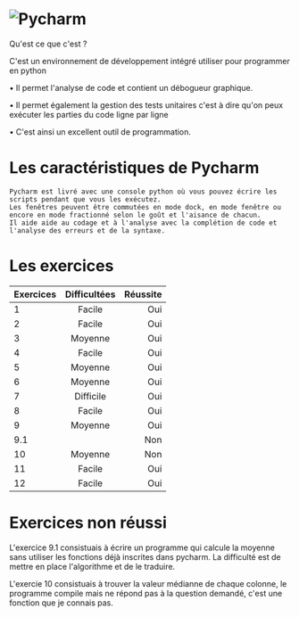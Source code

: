 ![Pycharm](D:/ALTERNANCE/Images.jpg "PyCharm_Icon.svg.jpg")
====================
 Qu'est ce que c'est ? 

C'est un environnement de développement intégré utiliser pour programmer en python

  • Il permet l'analyse de code et contient un débogueur graphique.
  
  • Il permet également la gestion des tests unitaires c'est à dire qu'on peux exécuter les parties du code ligne par ligne

  • C'est ainsi un excellent outil de programmation.

 Les caractéristiques de Pycharm 
 =====================================
    Pycharm est livré avec une console python où vous pouvez écrire les scripts pendant que vous les exécutez. 
    Les fenêtres peuvent être commutées en mode dock, en mode fenêtre ou encore en mode fractionné selon le goût et l'aisance de chacun.
    Il aide aide au codage et à l'analyse avec la complétion de code et l'analyse des erreurs et de la syntaxe.
    
 Les exercices 
 =============================
 
| Exercices  | Difficultées          | Réussite |
| :--------------- |:---------------:| -----:|
| 1  |   Facile        |  Oui |
| 2  |   Facile        |   Oui |
| 3  |   Moyenne        |    Oui |
| 4  |   Facile        |  Oui |
| 5  |   Moyenne       |   Oui |
| 6  |   Moyenne        |    Oui | 
| 7 |   Difficile        |  Oui |
| 8  |   Facile        |   Oui |
| 9  |   Moyenne        |    Oui |
| 9.1  |           |    Non |
| 10  |   Moyenne        |  Non |
| 11  |   Facile        |    Oui |
| 12|   Facile       |    Oui |

Exercices non réussi
=================

L'exercice 9.1 consistuais à écrire un programme qui calcule la moyenne sans utiliser les fonctions déjà inscrites dans pycharm. La difficulté est de mettre en place l'algorithme et de le traduire.

L'exercie 10 consistuais à trouver la valeur médianne de chaque colonne, le programme compile mais ne répond pas à la question demandé, c'est une fonction que je connais pas.
